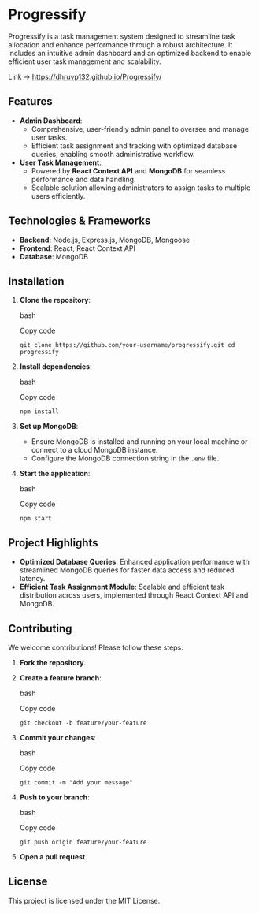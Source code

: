 Progressify
===========

Progressify is a task management system designed to streamline task allocation and enhance performance through a robust architecture. It includes an intuitive admin dashboard and an optimized backend to enable efficient user task management and scalability.

Link -> 
https://dhruvp132.github.io/Progressify/

Features
--------

-   **Admin Dashboard**:
    -   Comprehensive, user-friendly admin panel to oversee and manage user tasks.
    -   Efficient task assignment and tracking with optimized database queries, enabling smooth administrative workflow.
-   **User Task Management**:
    -   Powered by **React Context API** and **MongoDB** for seamless performance and data handling.
    -   Scalable solution allowing administrators to assign tasks to multiple users efficiently.

Technologies & Frameworks
-------------------------

-   **Backend**: Node.js, Express.js, MongoDB, Mongoose
-   **Frontend**: React, React Context API
-   **Database**: MongoDB

Installation
------------

1.  **Clone the repository**:

    bash

    Copy code

    `git clone https://github.com/your-username/progressify.git
    cd progressify`

2.  **Install dependencies**:

    bash

    Copy code

    `npm install`

3.  **Set up MongoDB**:

    -   Ensure MongoDB is installed and running on your local machine or connect to a cloud MongoDB instance.
    -   Configure the MongoDB connection string in the `.env` file.
4.  **Start the application**:

    bash

    Copy code

    `npm start`

Project Highlights
------------------

-   **Optimized Database Queries**: Enhanced application performance with streamlined MongoDB queries for faster data access and reduced latency.
-   **Efficient Task Assignment Module**: Scalable and efficient task distribution across users, implemented through React Context API and MongoDB.

Contributing
------------

We welcome contributions! Please follow these steps:

1.  **Fork the repository**.
2.  **Create a feature branch**:

    bash

    Copy code

    `git checkout -b feature/your-feature`

3.  **Commit your changes**:

    bash

    Copy code

    `git commit -m "Add your message"`

4.  **Push to your branch**:

    bash

    Copy code

    `git push origin feature/your-feature`

5.  **Open a pull request**.

License
-------

This project is licensed under the MIT License.
